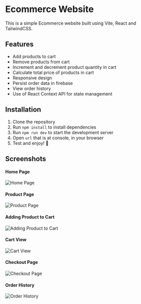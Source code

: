 # Ecommerce Website

This is a simple Ecommerce website built using Vite, React and TailwindCSS.

## Features

- Add products to cart
- Remove products from cart
- Increment and decrement product quantity in cart
- Calculate total price of products in cart
- Responsive design
- Persist order data in firebase
- View order history
- Use of React Context API for state management

## Installation

1. Clone the repository
2. Run `npm install` to install dependencies
3. Run `npm run dev` to start the development server
4. Open `url` that is at console, in your browser
5. Test and enjoy! 🚀

## Screenshots

#### Home Page
![Home Page](./public/Screenshot%202024-07-20%20at%206.32.55 PM.png)

#### Product Page
![Product Page](./public/Screenshot%202024-07-20%20at%206.34.34 PM.png)

#### Adding Product to Cart
![Adding Product to Cart](./public/Screenshot%202024-07-20%20at%206.35.32 PM.png)

#### Cart View
![Cart View](./public/Screenshot%202024-07-20%20at%206.36.34 PM.png)

#### Checkout Page
![Checkout Page](./public/Screenshot%202024-07-20%20at%206.37.24 PM.png)

#### Order History
![Order History](./public/Screenshot%202024-07-20%20at%206.38.27 PM.png)


